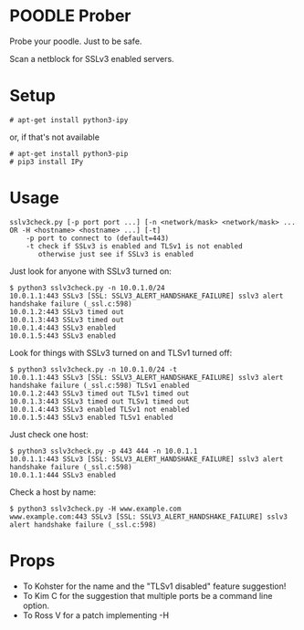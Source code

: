 # POODLE Prober

Probe your poodle. Just to be safe.

Scan a netblock for SSLv3 enabled servers.

# Setup

```
# apt-get install python3-ipy
```

or, if that's not available

```
# apt-get install python3-pip
# pip3 install IPy
```

# Usage

```
sslv3check.py [-p port port ...] [-n <network/mask> <network/mask> ... OR -H <hostname> <hostname> ...] [-t]
    -p port to connect to (default=443)
    -t check if SSLv3 is enabled and TLSv1 is not enabled
       otherwise just see if SSLv3 is enabled
```

Just look for anyone with SSLv3 turned on:

```
$ python3 sslv3check.py -n 10.0.1.0/24
10.0.1.1:443 SSLv3 [SSL: SSLV3_ALERT_HANDSHAKE_FAILURE] sslv3 alert handshake failure (_ssl.c:598)
10.0.1.2:443 SSLv3 timed out
10.0.1.3:443 SSLv3 timed out
10.0.1.4:443 SSLv3 enabled
10.0.1.5:443 SSLv3 enabled
```

Look for things with SSLv3 turned on and TLSv1 turned off:

```
$ python3 sslv3check.py -n 10.0.1.0/24 -t
10.0.1.1:443 SSLv3 [SSL: SSLV3_ALERT_HANDSHAKE_FAILURE] sslv3 alert handshake failure (_ssl.c:598) TLSv1 enabled
10.0.1.2:443 SSLv3 timed out TLSv1 timed out
10.0.1.3:443 SSLv3 timed out TLSv1 timed out
10.0.1.4:443 SSLv3 enabled TLSv1 not enabled
10.0.1.5:443 SSLv3 enabled TLSv1 enabled
```

Just check one host:

```
$ python3 sslv3check.py -p 443 444 -n 10.0.1.1
10.0.1.1:443 SSLv3 [SSL: SSLV3_ALERT_HANDSHAKE_FAILURE] sslv3 alert handshake failure (_ssl.c:598)
10.0.1.1:444 SSLv3 enabled
```

Check a host by name:

```
$ python3 sslv3check.py -H www.example.com
www.example.com:443 SSLv3 [SSL: SSLV3_ALERT_HANDSHAKE_FAILURE] sslv3 alert handshake failure (_ssl.c:598)
```

# Props

- To Kohster for the name and the "TLSv1 disabled" feature suggestion!
- To Kim C for the suggestion that multiple ports be a command line option.
- To Ross V for a patch implementing -H <hostname>
